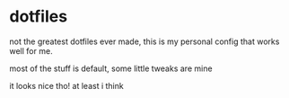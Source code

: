 # dotfiles

not the greatest dotfiles ever made, this is my personal config that works well for me.

most of the stuff is default, some little tweaks are mine

it looks nice tho! at least i think

